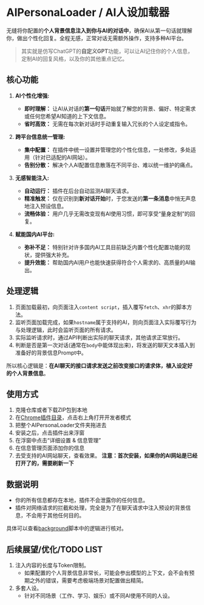 # AIPersonaLoader / AI人设加载器

无缝将你配置的**个人背景信息注入到你与AI的对话中**，确保AI从第一句话就理解你，做出个性化回复。全程无感，正常对话无需额外操作，支持多种AI平台。

> 其实就是仿写ChatGPT的**自定义GPT**功能，可以让AI记住你的个人信息，定制AI的回复风格，以及你的其他重点记忆。

## 核心功能
1.  **AI个性化增强:**
    *   **即时理解：** 让AI从对话的**第一句话**开始就了解您的背景、偏好、特定需求或任何您希望AI知道的上下文信息。
    *   **省时高效：** 无需在每次新对话时手动重复输入冗长的个人设定或指令。

2.  **跨平台信息统一管理:**
    *   **集中配置：** 在插件中统一设置并管理您的个性化信息，一处修改，多处适用（针对已适配的AI网站）。
    *   **告别分散：** 解决个人AI配置信息散落在不同平台、难以统一维护的痛点。

3.  **无感智能注入:**
    *   **自动运行：** 插件在后台自动监测AI聊天请求。
    *   **精准触发：** 仅在识别到**新对话开始**时，于您发送的**第一条消息**中悄无声息地注入预设信息。
    *   **流畅体验：** 用户几乎无需改变现有AI使用习惯，即可享受“量身定制”的回复。

4.  **赋能国内AI平台:**
    *   **弥补不足：** 特别针对许多国内AI工具目前缺乏内置个性化配置功能的现状，提供强大补充。
    *   **提升效能：** 帮助国内AI用户也能快速获得符合个人需求的、高质量的AI输出。

## 处理逻辑
1. 页面加载最初，向页面注入`content script`，插入覆写`fetch`、`xhr`的脚本方法。
2. 监听页面加载完成，如果`hostname`属于支持的AI，则向页面注入实际覆写行为与处理逻辑，此时会监听页面的所有请求。
3. 实际监听请求时，通过API判断出实际的聊天请求，其他请求正常放行。
4. 判断是否是第一次对话(通常在`body`中能体现出来)，将发送的聊天文本插入到准备好的背景信息Prompt中。

所以核心逻辑是：**在AI聊天的接口请求发送之前改变接口的请求体，植入设定好的个人背景信息**。

## 使用方式
1. 克隆仓库或者下载ZIP包到本地
2. 在[Chrome插件目录](chrome://extensions/)，点击右上角打开开发者模式
3. 把整个AIPersonaLoader文件夹拖进去
4. 安装之后，点击插件出来浮窗
5. 在浮窗中点击“详细设置 & 信息管理”
6. 在信息管理页面添加你的信息
7. 去受支持的AI网站聊天，查看效果。
   **注意：首次安装，如果你的AI网站是已经打开了的，需要刷新一下**

## 数据说明
- 你的所有信息都存在本地，插件不会泄露你的任何信息。
- 插件对网络请求的拦截和处理，完全是为了在聊天请求中注入预设的背景信息，不会用于其他任何目的。

具体可以查看[background](/background.js)脚本中的逻辑进行核对。

## 后续展望/优化/TODO LIST
1. 注入内容的长度与Token限制。
    - 如果配置的个人背景信息非常长，可能会参出模型的上下文，会不会有预期之外的错误，需要考虑极端场景对配置做出精简。
2. 多套人设。
    - 针对不同场景（工作、学习、娱乐）或不同AI使用不同的人设。
